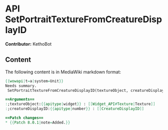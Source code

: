 # API SetPortraitTextureFromCreatureDisplayID

**Contributor:** KethoBot

## Content

The following content is in MediaWiki markdown format:

```mediawiki
{{wowapi|t=a|system=Unit}}
Needs summary.
 SetPortraitTextureFromCreatureDisplayID(textureObject, creatureDisplayID)

==Arguments==
:;textureObject:{{apitype|widget}} : [[Widget_API#Texture|Texture]]
:;creatureDisplayID:{{apitype|number}} : [[CreatureDisplayID]]

==Patch changes==
* {{Patch 8.0.1|note=Added.}}
```